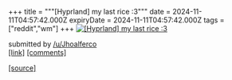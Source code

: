 +++
title = """[Hyprland] my last rice :3"""
date = 2024-11-11T04:57:42.000Z
expiryDate = 2024-11-11T04:57:42.000Z
tags = ["reddit","wm"]
+++
[![[Hyprland] my last rice :3](https://preview.redd.it/oftks00xe70e1.png?width=640&crop=smart&auto=webp&s=39c4b36e15da83559c86ffe3ba919ecd9ddfebd1 "[Hyprland] my last rice :3")](https://www.reddit.com/r/unixporn/comments/1gokf51/hyprland_my_last_rice_3/)

submitted by [/u/Jhoalferco](https://www.reddit.com/user/Jhoalferco)  
[\[link\]](https://i.redd.it/oftks00xe70e1.png) [\[comments\]](https://www.reddit.com/r/unixporn/comments/1gokf51/hyprland_my_last_rice_3/)

[[source]](https://www.reddit.com/r/unixporn/comments/1gokf51/hyprland_my_last_rice_3/)
